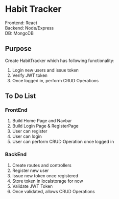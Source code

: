 # Habit Tracker

Frontend: React <br/>
Backend: Node/Express <br/>
DB: MongoDB <br/>

## Purpose

Create HabitTracker which has following functionality:

1. Login new users and issue token <br/>
2. Verify JWT token <br/>
3. Once logged in, perform CRUD Operations <br/>

## To Do List

### FrontEnd

1. Build Home Page and Navbar
2. Build Login Page & RegisterPage
3. User can register
4. User can login
5. User can perform CRUD Operation once logged in

### BackEnd

1. Create routes and controllers
2. Register new user
3. Issue new token once registered
4. Store token in localstorage for now
5. Validate JWT Token
6. Once validated, allows CRUD Operations
